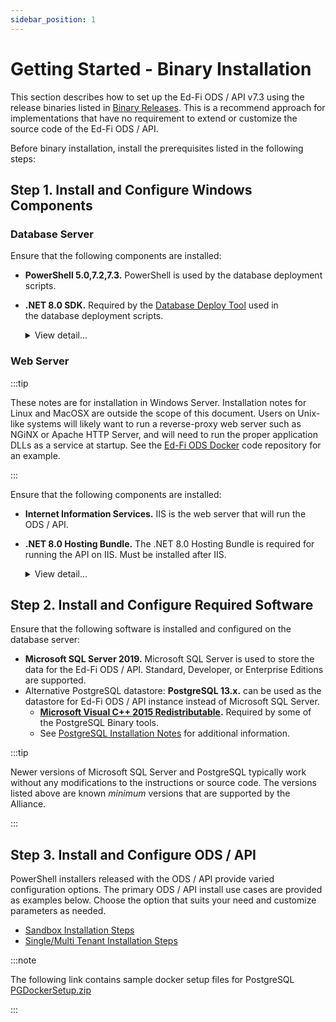 ```yaml
---
sidebar_position: 1
---
```


# Getting Started - Binary Installation

This section describes how to set up the Ed-Fi ODS / API v7.3 using the release
binaries listed in [Binary
Releases](./readme.md). This is a
recommend approach for implementations that have no requirement to extend or
customize the source code of the Ed-Fi ODS / API.

Before binary installation, install the prerequisites listed in the following
steps:

## Step 1. Install and Configure Windows Components

### Database Server

Ensure that the following components are installed:

* **PowerShell 5.0,7.2,7.3.** PowerShell is used by the database deployment
  scripts.
* **.NET 8.0 SDK.** Required by the [Database Deploy
  Tool](../../platform-dev-guide/utilities/database-deploy-tool)
  used in the database deployment scripts.

    <details>
      <summary>View detail...</summary>

      **PowerShell 5.0**

      Verify that PowerShell 5.0 or above is installed:

      1. Press the **Windows key** 🪟 on your keyboard, type **PowerShell**,
           select **Windows PowerShell**, and press **Enter**.
      2. Type **$PSVersionTable.PSVersion**, and press **Enter**.

          ```powershell
          PS D:\> $PSVersionTable.PSVersion

          Major  Minor  Patch  PreReleaseLabel BuildLabel
          -----  -----  -----  --------------- ----------
          5      1      22621  4111
          ```

      3. If the required version is not installed, download [Windows Management
          Framework
          5.0](https://www.microsoft.com/en-us/download/details.aspx?id=50395), which
          includes PowerShell 5.0.

      **.NET 8.0 SDK**

      Download and install the latest release of the [.NET 8.0
      SDK](https://dotnet.microsoft.com/en-us/download/dotnet/8.0)
    </details>

### Web Server

:::tip

These notes are for installation in Windows Server. Installation notes for Linux
and MacOSX are outside the scope of this document. Users on Unix-like systems
will likely want to run a reverse-proxy web server such as NGiNX or Apache HTTP
Server, and will need to run the proper application DLLs as a service at
startup. See the [Ed-Fi ODS
Docker](https://github.com/Ed-Fi-Alliance-OSS/Ed-Fi-ODS-Docker) code repository
for an example.

:::

Ensure that the following components are installed:

* **Internet Information Services.** IIS is the web server that will run the
  ODS / API.
* **.NET 8.0 Hosting Bundle.** The .NET 8.0 Hosting Bundle is required for
  running the API on IIS. Must be installed after IIS.

  <details>
    <summary>View detail...</summary>

    **Internet Information Services**

    1. Press the **Windows key** 🪟 on your keyboard, type "features",
       select **Turn Windows features on or off**, press **Enter**.
    2. Check the box next to Internet Information Services. The default
        selections will be good for most cases.
    3. Click **OK**.

    **.NET 8.0 Hosting Bundle**

    Download and install [.NET Hosting Bundle
    8.0](https://dotnet.microsoft.com/en-us/download/dotnet/8.0).

  </details>

## Step 2. Install and Configure Required Software

Ensure that the following software is installed and configured on the database
server:

* **Microsoft SQL Server 2019.** Microsoft SQL Server is used to store the data
  for the Ed-Fi ODS / API. Standard, Developer, or Enterprise Editions are
  supported.
* Alternative PostgreSQL datastore: **PostgreSQL 13.x.** can be used as the
  datastore for Ed-Fi ODS / API instance instead of Microsoft SQL Server.
  * **[Microsoft Visual C++ 2015
    Redistributable](https://www.microsoft.com/en-us/download/details.aspx?id=52685).**
    Required by some of the PostgreSQL Binary tools.
  * See [PostgreSQL Installation Notes](./postgresql-installation-notes.md) for
    additional information.

:::tip

Newer versions of Microsoft SQL Server and PostgreSQL typically work without any
modifications to the instructions or source code. The versions listed above are
known _minimum_ versions that are supported by the Alliance.

:::

## Step 3. Install and Configure ODS / API

PowerShell installers released with the ODS / API provide varied configuration
options. The primary ODS / API install use cases are provided as examples below.
Choose the option that suits your need and customize parameters as needed.

* [Sandbox Installation Steps](./sandbox-installation-steps)
* [Single/Multi Tenant Installation Steps](./singlemulti-tenant-installation-steps)

:::note

The following link contains sample docker setup files for PostgreSQL
[PGDockerSetup.zip](https://edfi.atlassian.net/wiki/download/attachments/23298153/PGDockerSetup.zip?version=1&modificationDate=1708470911443&cacheVersion=1&api=v2)

:::
